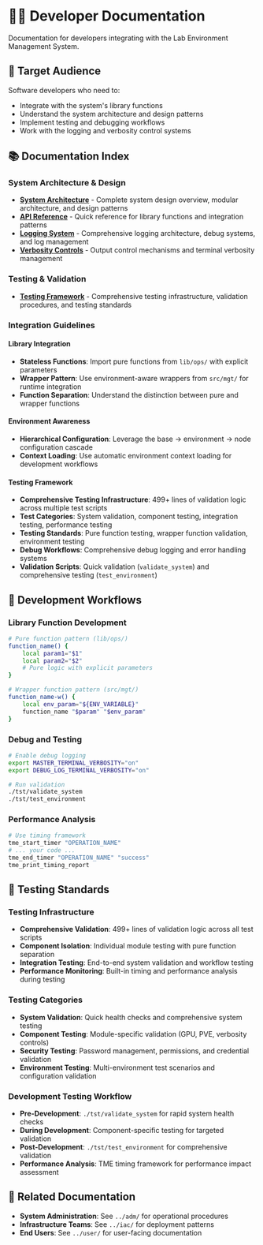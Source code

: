 # 👨‍💻 Developer Documentation

Documentation for developers integrating with the Lab Environment Management System.

## 🎯 Target Audience

Software developers who need to:
- Integrate with the system's library functions
- Understand the system architecture and design patterns
- Implement testing and debugging workflows
- Work with the logging and verbosity control systems

## 📚 Documentation Index

### System Architecture & Design
- **[System Architecture](architecture.md)** - Complete system design overview, modular architecture, and design patterns
- **[API Reference](api-reference.md)** - Quick reference for library functions and integration patterns
- **[Logging System](logging.md)** - Comprehensive logging architecture, debug systems, and log management
- **[Verbosity Controls](verbosity.md)** - Output control mechanisms and terminal verbosity management

### Testing & Validation
- **[Testing Framework](testing.md)** - Comprehensive testing infrastructure, validation procedures, and testing standards

### Integration Guidelines

#### Library Integration
- **Stateless Functions**: Import pure functions from `lib/ops/` with explicit parameters
- **Wrapper Pattern**: Use environment-aware wrappers from `src/mgt/` for runtime integration
- **Function Separation**: Understand the distinction between pure and wrapper functions

#### Environment Awareness
- **Hierarchical Configuration**: Leverage the base → environment → node configuration cascade
- **Context Loading**: Use automatic environment context loading for development workflows

#### Testing Framework
- **Comprehensive Testing Infrastructure**: 499+ lines of validation logic across multiple test scripts
- **Test Categories**: System validation, component testing, integration testing, performance testing
- **Testing Standards**: Pure function testing, wrapper function validation, environment testing
- **Debug Workflows**: Comprehensive debug logging and error handling systems
- **Validation Scripts**: Quick validation (`validate_system`) and comprehensive testing (`test_environment`)

## 🔧 Development Workflows

### Library Function Development
```bash
# Pure function pattern (lib/ops/)
function_name() {
    local param1="$1"
    local param2="$2"
    # Pure logic with explicit parameters
}

# Wrapper function pattern (src/mgt/)
function_name-w() {
    local env_param="${ENV_VARIABLE}"
    function_name "$param" "$env_param"
}
```

### Debug and Testing
```bash
# Enable debug logging
export MASTER_TERMINAL_VERBOSITY="on"
export DEBUG_LOG_TERMINAL_VERBOSITY="on"

# Run validation
./tst/validate_system
./tst/test_environment
```

### Performance Analysis
```bash
# Use timing framework
tme_start_timer "OPERATION_NAME"
# ... your code ...
tme_end_timer "OPERATION_NAME" "success"
tme_print_timing_report
```

## 🧪 Testing Standards

### Testing Infrastructure
- **Comprehensive Validation**: 499+ lines of validation logic across all test scripts
- **Component Isolation**: Individual module testing with pure function separation
- **Integration Testing**: End-to-end system validation and workflow testing
- **Performance Monitoring**: Built-in timing and performance analysis during testing

### Testing Categories
- **System Validation**: Quick health checks and comprehensive system testing
- **Component Testing**: Module-specific validation (GPU, PVE, verbosity controls)
- **Security Testing**: Password management, permissions, and credential validation
- **Environment Testing**: Multi-environment test scenarios and configuration validation

### Development Testing Workflow
- **Pre-Development**: `./tst/validate_system` for rapid system health checks
- **During Development**: Component-specific testing for targeted validation
- **Post-Development**: `./tst/test_environment` for comprehensive validation
- **Performance Analysis**: TME timing framework for performance impact assessment

## 📖 Related Documentation

- **System Administration**: See `../adm/` for operational procedures
- **Infrastructure Teams**: See `../iac/` for deployment patterns
- **End Users**: See `../user/` for user-facing documentation
